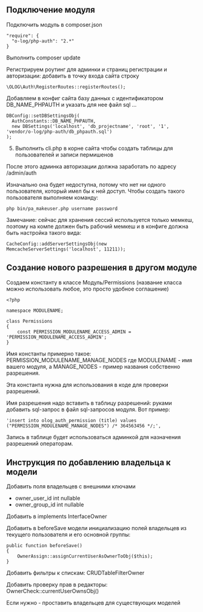 ## Подключение модуля

Подключить модуль в composer.json

    "require": {
      "o-log/php-auth": "2.*"
    }

Выполнить composer update

Регистрируем роутинг для админки и страниц регистрации и авторизации: добавить в точку входа сайта строку

    \OLOG\Auth\RegisterRoutes::registerRoutes();

Добавляем в конфиг сайта базу данных с идентификатором DB_NAME_PHPAUTH и указать для нее файл sql ...

    DBConfig::setDBSettingsObj(
      AuthConstants::DB_NAME_PHPAUTH,
      new DBSettings('localhost', 'db_projectname', 'root', '1', 'vendor/o-log/php-auth/db_phpauth.sql')
    );

5. Выполнить cli.php в корне сайта чтобы создать таблицы для пользователей и записи пермишенов

После этого админка авторизации должна заработать по адресу /admin/auth

Изначально она будет недоступна, потому что нет ни одного пользователя, который имел бы к ней доступ.
Чтобы создать такого пользователя выполняем команду:

    php bin/pa_makeuser.php username password

Замечание: сейчас для хранения сессий используется только мемкеш, поэтому на компе должен быть рабочий мемкеш и в конфиге должна быть настройка такого вида:

    CacheConfig::addServerSettingsObj(new MemcacheServerSettings('localhost', 11211));

## Создание нового разрешения в другом модуле

Создаем константу в классе Модуль/Permissions (название класса можно использовать любое, это просто удобное соглашение)

    <?php

    namespace MODULENAME;

    class Permissions
    {
        const PERMISSION_MODULENAME_ACCESS_ADMIN = 'PERMISSION_MODULENAME_ACCESS_ADMIN';
    }

Имя константы примерно такое: PERMISSION_MODULENAME_MANAGE_NODES где MODULENAME - имя вашего модуля, а MANAGE_NODES - пример названия собственно разрешения.

Эта константа нужна для использования в коде для проверки разрешений.

Имя разрешения надо вставить в таблицу разрешений: руками добавить sql-запрос в файл sql-запросов модуля. Вот пример:

    'insert into olog_auth_permission (title) values ("PERMISSION_MODULENAME_MANAGE_NODES") /* 364563456 */;',

Запись в таблице будет использоваться админкой для назначения разрешений операторам.

## Инструкция по добавлению владельца к модели

Добавить поля владельцев с внешними ключами
- owner_user_id int nullable
- owner_group_id int nullable

Добавить в implements InterfaceOwner

Добавить в beforeSave модели инициализацию полей владельцев из текущего пользователя и его основной группы:

    public function beforeSave()
    {
        OwnerAssign::assignCurrentUserAsOwnerToObj($this);
    }


Добавить фильтры к спискам: CRUDTableFilterOwner

Добавить проверку прав в редакторы: OwnerCheck::currentUserOwnsObj()

Если нужно - проставить владельцев для существующих моделей

